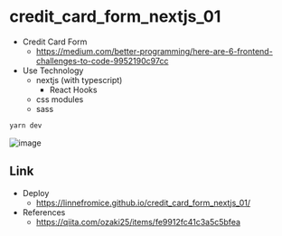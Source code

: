 # credit_card_form_nextjs_01

- Credit Card Form
  - https://medium.com/better-programming/here-are-6-frontend-challenges-to-code-9952190c97cc
- Use Technology
  - nextjs (with typescript)
    - React Hooks
  - css modules
  - sass

```bash
yarn dev
```

![image](images/image_card.gif)

## Link

- Deploy
  - https://linnefromice.github.io/credit_card_form_nextjs_01/
- References
  - https://qiita.com/ozaki25/items/fe9912fc41c3a5c5bfea
